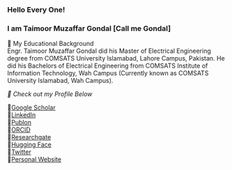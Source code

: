 ### Hello Every One!
### I am Taimoor Muzaffar Gondal [Call me Gondal]

🔭 My Educational Background<br>
Engr. Taimoor Muzaffar Gondal did his Master of Electrical Engineering degree from COMSATS University Islamabad, Lahore Campus, Pakistan. He did his Bachelors of Electrical Engineering from COMSATS Institute of Information Technology, Wah Campus (Currently known as COMSATS University Islamabad, Wah Campus).

<i>🔭 Check out my Profile Below</i>

🌱[Google Scholar](https://scholar.google.com.pk/citations?user=D-OactQAAAAJ&hl=en) <br>
🌱[LinkedIn](https://www.linkedin.com/in/tmgondal/)<br>
🌱[Publon](https://publons.com/researcher/1729037/taimoor-muzaffar-gondal/)<br>
🌱[ORCID](https://orcid.org/0000-0002-4088-4651)<br>
🌱[Researchgate](https://www.researchgate.net/profile/Taimoor-Gondal) <br>
🌱[Hugging Face](https://huggingface.co/tmgondal)<br>
🌱[Twitter](https://twitter.com/who_gondal)<br>
🌱[Personal Website](https://sites.google.com/view/engrtaimoor)<br>
<!--
**tmgondal/tmgondal** is a ✨ _special_ ✨ repository because its `README.md` (this file) appears on your GitHub profile.

Here are some ideas to get you started:

- 🔭 Check out my Google Scholar Profile: 
- 🌱 I’m currently learning everything 🤣
- 👯 I’m looking to collaborate with other content creators
- 🥅 2022 Goals: Learn more about web3
- ⚡ Fun fact: I love to draw and play guitar / drums
-->
